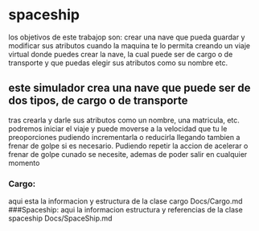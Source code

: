# spaceship
los objetivos de este trabajop son: crear una nave que pueda guardar y modificar sus atributos cuando la maquina te lo permita creando un viaje virtual donde
puedes crear la nave, la cual puede ser de cargo o de transporte y que puedas elegir sus atributos como su nombre etc.
## este simulador crea una nave que puede ser de dos tipos, de cargo o de transporte
tras crearla y darle sus atributos como un nombre, una matricula, etc. podremos iniciar el viaje y 
puede moverse a la velocidad que tu le preoporciones pudiendo incrementarla o reducirla llegando tambien a frenar de golpe si es necesario.
Pudiendo repetir la accion de acelerar o frenar de golpe cunado se necesite, ademas de poder salir en cualquier momento

### Cargo:
aqui esta la informacion y estructura de la clase cargo
Docs/Cargo.md
###Spaceship:
aqui la informacion estructura y referencias de la clase spaceship
Docs/SpaceShip.md
